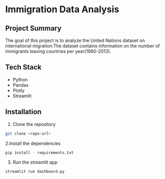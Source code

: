 # Immigration Data Analysis

## Project Summary
The goal of this project is to analyze the United Nations dataset on international migration.The dataset contains information on the number of immigrants leaving countries per year(1980-2013).

## Tech Stack
- Python
- Pandas
- Plotly
- Streamlit

## Installation

1. Clone the repository
```bash
git clone <repo-url>
```

2.Install the dependencies
``` bash
pip install - requirements.txt
```

3.  Run the streamlit app
```bash
streamlit run dashboard.py
```
